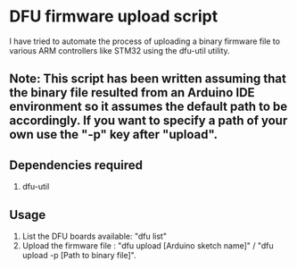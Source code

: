 # DFU firmware upload script
 I have tried to automate the process of uploading a binary firmware file to various ARM controllers like STM32 using the dfu-util utility.

## Note: This script has been written assuming that the binary file resulted from an Arduino IDE environment so it assumes the default path to be accordingly. If you want to specify a path of your own use the "-p" key after "upload".

## Dependencies required
 1. dfu-util

## Usage 
 1. List the DFU boards available: "dfu list"
 2. Upload the firmware file : "dfu upload [Arduino sketch name]" / "dfu upload -p [Path to binary file]".
